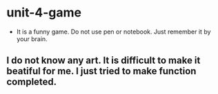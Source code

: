 # unit-4-game
* It is a funny game.  Do not use pen or notebook. Just remember it by your brain.
## I do not know any art.  It is difficult to make it beatiful for me.  I just tried to make function completed.
